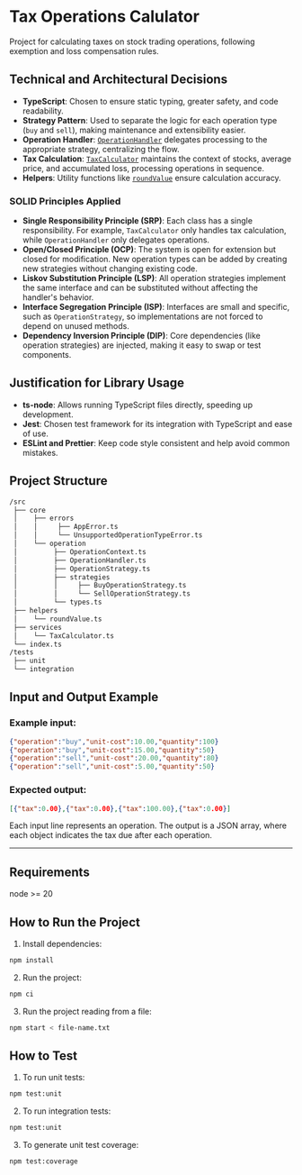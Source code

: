 # Tax Operations Calulator

Project for calculating taxes on stock trading operations, following exemption and loss compensation rules.

## Technical and Architectural Decisions

- **TypeScript**: Chosen to ensure static typing, greater safety, and code readability.
- **Strategy Pattern**: Used to separate the logic for each operation type (`buy` and `sell`), making maintenance and extensibility easier.
- **Operation Handler**: [`OperationHandler`](src/core/operation/OperationHandler.ts) delegates processing to the appropriate strategy, centralizing the flow.
- **Tax Calculation**: [`TaxCalculator`](src/services/TaxCalculator.ts) maintains the context of stocks, average price, and accumulated loss, processing operations in sequence.
- **Helpers**: Utility functions like [`roundValue`](src/helpers/roundValue.ts) ensure calculation accuracy.

### SOLID Principles Applied

- **Single Responsibility Principle (SRP)**: Each class has a single responsibility. For example, `TaxCalculator` only handles tax calculation, while `OperationHandler` only delegates operations.
- **Open/Closed Principle (OCP)**: The system is open for extension but closed for modification. New operation types can be added by creating new strategies without changing existing code.
- **Liskov Substitution Principle (LSP)**: All operation strategies implement the same interface and can be substituted without affecting the handler's behavior.
- **Interface Segregation Principle (ISP)**: Interfaces are small and specific, such as `OperationStrategy`, so implementations are not forced to depend on unused methods.
- **Dependency Inversion Principle (DIP)**: Core dependencies (like operation strategies) are injected, making it easy to swap or test components.

## Justification for Library Usage

- **ts-node**: Allows running TypeScript files directly, speeding up development.
- **Jest**: Chosen test framework for its integration with TypeScript and ease of use.
- **ESLint and Prettier**: Keep code style consistent and help avoid common mistakes.

## Project Structure

```sh
/src
 ├── core
 │    ├── errors
 │    │     ├── AppError.ts
 │    │     └── UnsupportedOperationTypeError.ts
 │    └── operation
 │         ├── OperationContext.ts
 │         ├── OperationHandler.ts
 │         ├── OperationStrategy.ts
 │         ├── strategies
 │         │     ├── BuyOperationStrategy.ts
 │         │     └── SellOperationStrategy.ts
 │         └── types.ts
 ├── helpers
 │    └── roundValue.ts
 ├── services
 │    └── TaxCalculator.ts
 └── index.ts
/tests
 ├── unit
 └── integration
```

## Input and Output Example

### Example input:

```json
{"operation":"buy","unit-cost":10.00,"quantity":100}
{"operation":"buy","unit-cost":15.00,"quantity":50}
{"operation":"sell","unit-cost":20.00,"quantity":80}
{"operation":"sell","unit-cost":5.00,"quantity":50}
```

### Expected output:

```json
[{"tax":0.00},{"tax":0.00},{"tax":100.00},{"tax":0.00}]
```

Each input line represents an operation. The output is a JSON array, where each object indicates the tax due after each operation.

---

## Requirements

node >= 20

## How to Run the Project

1. Install dependencies:

```sh
npm install
```

2. Run the project:

```sh
npm ci
```

3. Run the project reading from a file:

```sh
npm start < file-name.txt
```

## How to Test

1. To run unit tests:
```sh
npm test:unit
```

2. To run integration tests:
```sh
npm test:unit
```

3. To generate unit test coverage:
```sh
npm test:coverage
```